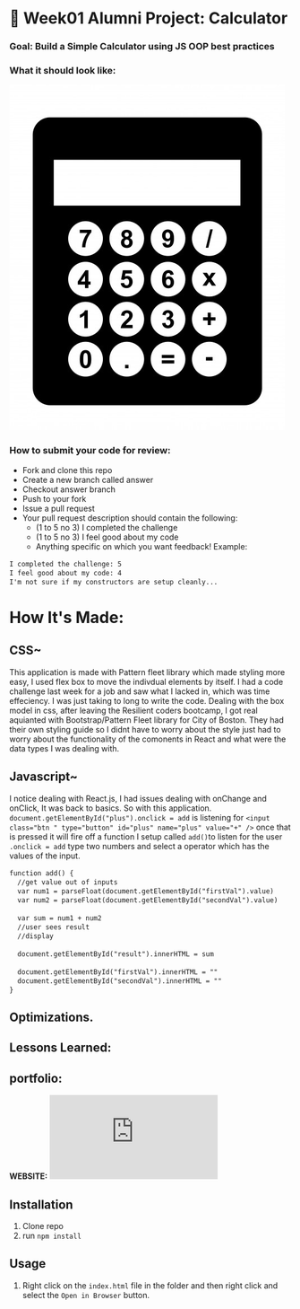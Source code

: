 # 🔢 Week01 Alumni Project: Calculator

### Goal: Build a Simple Calculator using JS OOP best practices

### What it should look like:

![Calculator](calculator.jpg)

### How to submit your code for review:

- Fork and clone this repo
- Create a new branch called answer
- Checkout answer branch
- Push to your fork
- Issue a pull request
- Your pull request description should contain the following:
  - (1 to 5 no 3) I completed the challenge
  - (1 to 5 no 3) I feel good about my code
  - Anything specific on which you want feedback!
Example:
```
I completed the challenge: 5
I feel good about my code: 4
I'm not sure if my constructors are setup cleanly...
```


# How It's Made:

## CSS~
This application is made with Pattern fleet library which made styling more easy, I used flex box to move the indivdual elements by itself. I had a code challenge last week for a job and saw what I lacked in, which was time effeciency. I was just taking to long to write the code. Dealing with the box model in css, after leaving the Resilient coders bootcamp, I got real aquianted with Bootstrap/Pattern Fleet library for City of Boston. They had their own styling guide so I didnt have to worry about the style just had to worry about the functionality of the comonents in React and what were the data types I was dealing with.

## Javascript~
I notice dealing with React.js, I had issues dealing with onChange and onClick, It was back to basics. So with this application. `document.getElementById("plus").onclick = add` is listening for `<input class="btn " type="button" id="plus" name="plus" value="+" />` once that is pressed it will fire off a function I setup called `add()`to listen for the user `.onclick = add` type two numbers and select a operator which has the values of the input. 

```
function add() {
  //get value out of inputs
  var num1 = parseFloat(document.getElementById("firstVal").value)
  var num2 = parseFloat(document.getElementById("secondVal").value)

  var sum = num1 + num2
  //user sees result
  //display

  document.getElementById("result").innerHTML = sum

  document.getElementById("firstVal").innerHTML = ""
  document.getElementById("secondVal").innerHTML = ""
}

```

## Optimizations.



## Lessons Learned:

## portfolio:

**WEBSITE:** ![**WEBSITE**](https:/johnfleurimond.com)

## Installation

1. Clone repo
2. run `npm install`

## Usage

1. Right click on the `index.html` file in the folder and then right click and select the `Open in Browser` button.

